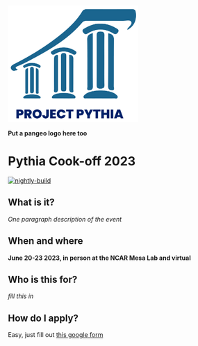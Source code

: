 <img src="thumbnail.png" alt="thumbnail" width="300"/>

**Put a pangeo logo here too**

# Pythia Cook-off 2023

[![nightly-build](https://github.com/ProjectPythia/cookbook-template/actions/workflows/nightly-build.yaml/badge.svg)](https://github.com/ProjectPythia/cookbook-template/actions/workflows/nightly-build.yaml)
<!-- [![Binder](http://binder.mypythia.org/badge_logo.svg)](http://binder.mypythia.org/v2/gh/ProjectPythia/cookbook-template/main?labpath=notebooks) -->

## What is it?

_One paragraph description of the event_

## When and where

**June 20-23 2023, in person at the NCAR Mesa Lab and virtual**

## Who is this for?

_fill this in_

## How do I apply?

Easy, just fill out [this google form](https://docs.google.com/forms/d/e/1FAIpQLSdRAe9BQqWXTfHEtubpcBAo_SxdMO2BwQr9XIDkpVPaC0oCvw/viewform)

